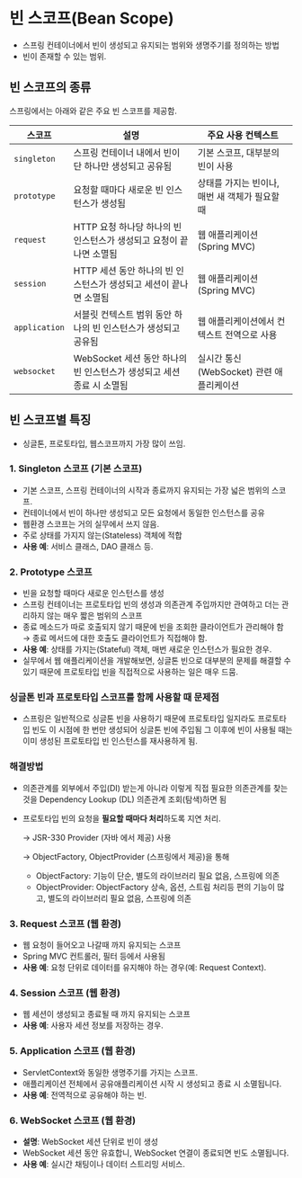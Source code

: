 # 빈 스코프(Bean Scope)

- 스프링 컨테이너에서 빈이 생성되고 유지되는 범위와 생명주기를 정의하는 방법
- 빈이 존재할 수 있는 범위.

## **빈 스코프의 종류**

스프링에서는 아래와 같은 주요 빈 스코프를 제공함.

| 스코프 | 설명 | 주요 사용 컨텍스트 |
| --- | --- | --- |
| `singleton` | 스프링 컨테이너 내에서 빈이 단 하나만 생성되고 공유됨 | 기본 스코프, 대부분의 빈이 사용 |
| `prototype` | 요청할 때마다 새로운 빈 인스턴스가 생성됨 | 상태를 가지는 빈이나, 매번 새 객체가 필요할 때 |
| `request` | HTTP 요청 하나당 하나의 빈 인스턴스가 생성되고 요청이 끝나면 소멸됨 | 웹 애플리케이션 (Spring MVC) |
| `session` | HTTP 세션 동안 하나의 빈 인스턴스가 생성되고 세션이 끝나면 소멸됨 | 웹 애플리케이션 (Spring MVC) |
| `application` | 서블릿 컨텍스트 범위 동안 하나의 빈 인스턴스가 생성되고 공유됨 | 웹 애플리케이션에서 컨텍스트 전역으로 사용 |
| `websocket` | WebSocket 세션 동안 하나의 빈 인스턴스가 생성되고 세션 종료 시 소멸됨 | 실시간 통신(WebSocket) 관련 애플리케이션 |

## **빈 스코프별 특징**

- 싱글톤, 프로토타입, 웹스코프까지 가장 많이 쓰임.

### 1. **Singleton 스코프** (기본 스코프)

- 기본 스코프, 스프링 컨테이너의 시작과 종료까지 유지되는 가장 넓은 범위의 스코프.
- 컨테이너에서 빈이 하나만 생성되고 모든 요청에서 동일한 인스턴스를 공유
- 웹환경 스코프는 거의 실무에서 쓰지 않음.
- 주로 상태를 가지지 않는(Stateless) 객체에 적합
- **사용 예**: 서비스 클래스, DAO 클래스 등.

### 2. **Prototype 스코프**

- 빈을 요청할 때마다 새로운 인스턴스를 생성
- 스프링 컨테이너는 프로토타입 빈의 생성과 의존관계 주입까지만 관여하고 더는 관리하지 않는 매우 짧은 범위의 스코프
- 종료 메소드가 따로 호출되지 않기 때문에 빈을 조회한 클라이언트가 관리해야 함 → 종료 메서드에 대한 호출도 클라이언트가 직접해야 함.
- **사용 예**: 상태를 가지는(Stateful) 객체, 매번 새로운 인스턴스가 필요한 경우.
- 실무에서 웹 애플리케이션을 개발해보면, 싱글톤 빈으로 대부분의 문제를 해결할 수 있기 때문에 프로토타입 빈을 직접적으로 사용하는 일은 매우 드뭄.

### 싱글톤 빈과 프로토타입 스코프를 함께 사용할 때 문제점

- 스프링은 일반적으로 싱글톤 빈을 사용하기 때문에 프로토타입 일지라도 프로토타입 빈도 이 시점에 한 번만 생성되어 싱글톤 빈에 주입됨 그 이후에 빈이 사용될 때는 이미 생성된 프로토타입 빈 인스턴스를 재사용하게 됨.

### 해결방법

- 의존관계를 외부에서 주입(DI) 받는게 아니라 이렇게 직접 필요한 의존관계를 찾는 것을 Dependency Lookup (DL) 의존관계 조회(탐색)하면 됨
- 프로토타입 빈의 요청을 **필요할 때마다 처리**하도록 지연 처리.
    
    → JSR-330 Provider (자바 에서 제공) 사용
    
    →  ObjectFactory, ObjectProvider (스프링에서 제공)을 통해 
    
    - ObjectFactory: 기능이 단순, 별도의 라이브러리 필요 없음, 스프링에 의존
    - ObjectProvider: ObjectFactory 상속, 옵션, 스트림 처리등 편의 기능이 많고, 별도의 라이브러리 필요 없음, 스프링에 의존

### 3. **Request 스코프** (웹 환경)

- 웹 요청이 들어오고 나갈때 까지 유지되는 스코프
- Spring MVC 컨트롤러, 필터 등에서 사용됨
- **사용 예**: 요청 단위로 데이터를 유지해야 하는 경우(예: Request Context).

### 4. **Session 스코프** (웹 환경)

- 웹 세션이 생성되고 종료될 때 까지 유지되는 스코프
- **사용 예**: 사용자 세션 정보를 저장하는 경우.

### 5. **Application 스코프** (웹 환경)

- ServletContext와 동일한 생명주기를 가지는 스코프.
- 애플리케이션 전체에서 공유애플리케이션 시작 시 생성되고 종료 시 소멸됩니다.
- **사용 예**: 전역적으로 공유해야 하는 빈.

### 6. **WebSocket 스코프** (웹 환경)

- **설명**: WebSocket 세션 단위로 빈이 생성
- WebSocket 세션 동안 유효합니, WebSocket 연결이 종료되면 빈도 소멸됩니다.
- **사용 예**: 실시간 채팅이나 데이터 스트리밍 서비스.